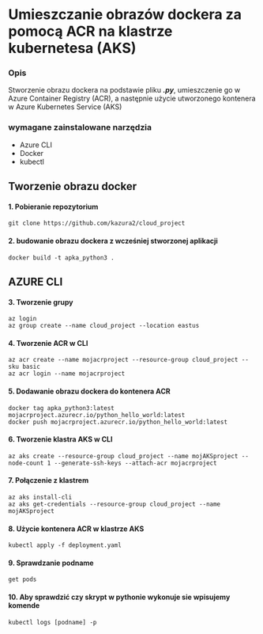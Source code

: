# Umieszczanie obrazów dockera za pomocą ACR na klastrze kubernetesa (AKS)

### Opis
Stworzenie obrazu dockera na podstawie pliku ***.py***, umieszczenie go w Azure Container Registry (ACR), a następnie użycie utworzonego kontenera w Azure Kubernetes Service (AKS)

### wymagane zainstalowane narzędzia
* Azure CLI
* Docker
* kubectl


## Tworzenie obrazu docker

#### 1. Pobieranie repozytorium 
```
git clone https://github.com/kazura2/cloud_project 
```


#### 2. budowanie obrazu dockera z wcześniej stworzonej aplikacji
```
docker build -t apka_python3 .
```

## AZURE CLI
#### 3. Tworzenie grupy
```
az login
az group create --name cloud_project --location eastus
```

#### 4. Tworzenie ACR w CLI
```
az acr create --name mojacrproject --resource-group cloud_project --sku basic
az acr login --name mojacrproject
```

#### 5. Dodawanie obrazu dockera do kontenera ACR
```
docker tag apka_python3:latest mojacrproject.azurecr.io/python_hello_world:latest
docker push mojacrproject.azurecr.io/python_hello_world:latest
```


#### 6. Tworzenie klastra AKS w CLI
```
az aks create --resource-group cloud_project --name mojAKSproject --node-count 1 --generate-ssh-keys --attach-acr mojacrproject
```

#### 7. Połączenie z klastrem
```
az aks install-cli
az aks get-credentials --resource-group cloud_project --name mojAKSproject
```

#### 8. Użycie kontenera ACR w klastrze AKS
```
kubectl apply -f deployment.yaml
```

#### 9. Sprawdzanie podname
```
get pods
```
#### 10. Aby sprawdzić czy skrypt w pythonie wykonuje sie wpisujemy komende
```
kubectl logs [podname] -p
```

